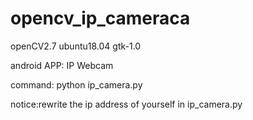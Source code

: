 # opencv_ip_cameraca
openCV2.7
ubuntu18.04
gtk-1.0

android APP:
IP Webcam

command:
python ip_camera.py

notice:rewrite the ip address of yourself in ip_camera.py
